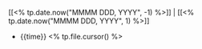 [[<% tp.date.now("MMMM DDD, YYYY", -1) %>]] | [[<% tp.date.now("MMMM DDD, YYYY", 1) %>]]

- {{time}} <% tp.file.cursor() %>